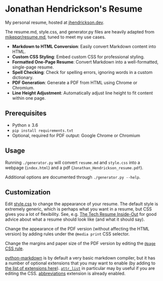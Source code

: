 # Jonathan Hendrickson's Resume

My personal resume, hosted at [jhendrickson.dev](https://jhendrickson.dev).

The resume.md, style.css, and generator.py files are heavily adapted from
[mikepqr/resume.md](https://github.com/mikepqr/resume.md), tuned to meet my use cases.

- **Markdown to HTML Conversion**: Easily convert Markdown content into HTML.
- **Custom CSS Styling**: Embed custom CSS for professional styling.
- **Formatted One-Page Resume**: Convert Markdown into a well-formatted, single-page resume.
- **Spell Checking**: Check for spelling errors, ignoring words in a custom dictionary.
- **PDF Generation**: Generate a PDF from HTML using Chrome or Chromium.
- **Line Height Adjustment**: Automatically adjust line height to fit content within one page.

## Prerequisites

- Python ≥ 3.6
- `pip install requirements.txt`
- Optional, required for PDF output: Google Chrome or Chromium

## Usage

Running `./generator.py` will convert `resume.md` and `style.css` into a webpage
(`index.html`) and a pdf (`Jonathan_Hendrickson_resume.pdf`).

Additional options are documented through `./generator.py --help`.

## Customization

Edit [style.css](style.css) to change the appearance of your resume. The
default style is extremely generic, which is perhaps what you want in a resume,
but CSS gives you a lot of flexibility. See, e.g. [The Tech Resume
Inside-Out](https://www.thetechinterview.com/) for good advice about what a
resume should look like (and what it should say).

Change the appearance of the PDF version (without affecting the HTML version) by
adding rules under the `@media print` CSS selector.

Change the margins and paper size of the PDF version by editing the [`@page` CSS
rule](https://developer.mozilla.org/en-US/docs/Web/CSS/%40page/size).

[python-markdown](https://python-markdown.github.io/) is by default a very basic
markdown compiler, but it has a number of optional extensions that you may want
to enable (by adding to [the list of extensions
here](https://github.com/mikepqr/resume.md/blob/f1b0699a9b66833cb67bb59111f45a09ed3c0f7e/resume.py#L112)).
[`attr_list`](https://python-markdown.github.io/extensions/attr_list/)
in particular may by useful if you are editing the CSS.
[abbreviations](https://python-markdown.github.io/extensions/abbreviations/)
extension is already enabled.
